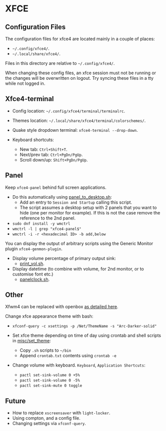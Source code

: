 # XFCE

## Configuration Files

The configuration files for xfce4 are located mainly in a couple of places:
- `~/.config/xfce4/`.
- `~/.local/share/xfce4/`.

Files in this directory are relative to `~/.config/xfce4/`.

When changing these config files, an xfce session must not be running or the
changes will be overwritten on logout. Try syncing these files in a tty while
not logged in.

## Xfce4-terminal

- Config location: `~/.config/xfce4/terminal/terminalrc`.

- Themes location: `~/.local/share/xfce4/terminal/colorschemes/`.

- Quake style dropdown terminal: `xfce4-terminal --drop-down`.

- Keyboard shortcuts:
    - New tab: `Ctrl+Shift+T`.
    - Next/prev tab: `Ctrl+PgDn/PgUp`.
    - Scroll down/up: `Shift+PgDn/PgUp`.

## Panel

Keep `xfce4-panel` behind full screen applications.
- Do this automatically using [panel_to_desktop.sh](../bin/panel_to_desktop.sh):
    - Add an entry to `Session and Startup` calling this script.
    - The script assumes a desktop setup with 2 panels that you want to hide
      (one per monitor for example). If this is not the case remove the
      reference to the 2nd panel.
- `sudo dnf install -y wmctrl`
- `wmctrl -l | grep "xfce4-panel$"`
- `wmctrl -i -r <hexadecimal ID> -b add,below`

You can display the output of arbitrary scripts using the Generic Monitor
plugin `xfce4-genmon-plugin`.
- Display volume percentage of primary output sink:
    - [print_vol.sh](../bin/print_vol.sh).
- Display datetime (to combine with volume, for 2nd monitor, or to customise
  font etc.)
    - [panelclock.sh](../bin/panelclock.sh).

## Other

Xfwm4 can be replaced with openbox [as detailed here](../openbox/README.md).

Change xfce appearance theme with bash:
- `xfconf-query -c xsettings -p /Net/ThemeName -s "Arc-Darker-solid"`
- Set xfce theme depending on time of day using crontab and shell scripts in
  [misc/set_theme](../misc/set_theme):
    - Copy `.sh` scripts to `~/bin`
    - Append `crontab.txt` contents using `crontab -e`

- Change volume with keyboard. `Keyboard`, `Application Shortcuts`:
    - `pactl set-sink-volume 0 +5%`
    - `pactl set-sink-volume 0 -5%`
    - `pactl set-sink-mute 0 toggle`

## Future

- How to replace `xscreensaver` with `light-locker`.
- Using compton, and a config file.
- Changing settings via `xfconf-query`.

